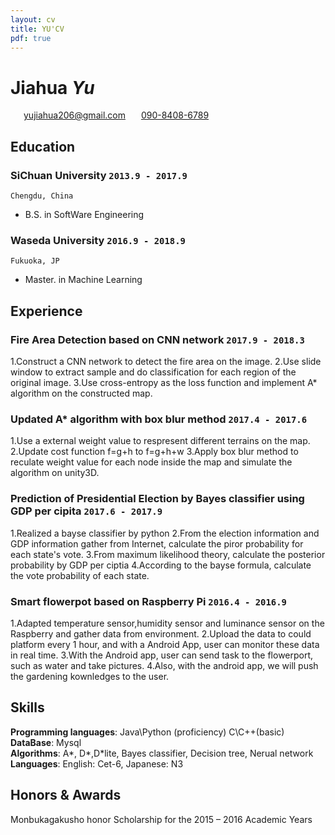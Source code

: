 ```yaml
---
layout: cv
title: YU'CV
pdf: true
---
```

# Jiahua _Yu_

<div id="webaddress">
<i class="fi-home" style="margin-left:1em"></i>
<a href="yujiahua206@gmail.com" style="margin-left:0.5em">yujiahua206@gmail.com</a>
<i class="fi-mail" style="margin-left:1em"></i>
<a href="090-8408-6789" style="margin-left:0.5em">090-8408-6789</a>
</div>

## Education

### __SiChuan University__ `2013.9 - 2017.9`
```
Chengdu, China 
```
- B.S. in SoftWare Engineering

### __Waseda University__ `2016.9 - 2018.9`
```
Fukuoka, JP
```
- Master. in Machine Learning

## Experience

### __Fire Area Detection based on CNN network__ `2017.9 - 2018.3`
1.Construct a CNN network to detect the fire area on the image.
2.Use slide window to extract sample and do classification for each region of the original image.
3.Use cross-entropy as the loss function and implement A* algorithm on the constructed map.

### __Updated A* algorithm with box blur method__ `2017.4 - 2017.6`
1.Use a external weight value to respresent different terrains on the map.
2.Update cost function f=g+h to f=g+h+w
3.Apply box blur method to reculate weight value for each node inside the map and simulate the algorithm on unity3D.

### __Prediction of Presidential Election by Bayes classifier using GDP per cipita__  `2017.6 - 2017.9`
1.Realized a bayse classifier by python
2.From the election information and GDP information gather from Internet, calculate the piror probability for each state's vote.
3.From maximum likelihood theory, calculate the posterior probability by GDP per ciptia
4.According to the bayse formula, calculate the vote probability of each state.

### __Smart flowerpot based on Raspberry Pi__ `2016.4 - 2016.9`
1.Adapted temperature sensor,humidity sensor and luminance sensor on the Raspberry and gather data from environment.
2.Upload the data to could platform every 1 hour, and with a Android App, user can monitor these data in real time.
3.With the Android app, user can send task to the flowerport, such as water and take pictures.
4.Also, with the android app, we will push the gardening kownledges to the user.


## Skills

__Programming languages__: Java\Python (proficiency) C\C++(basic)<br>
__DataBase__: Mysql <br>
__Algorithms__: A*, D*,D*lite, Bayes classifier, Decision tree, Nerual network <br>
__Languages__: English: Cet-6, Japanese: N3


## Honors & Awards
Monbukagakusho honor  Scholarship for the 2015 – 2016 Academic Years

<!-- ### Footer

Last updated: May 2013 -->
